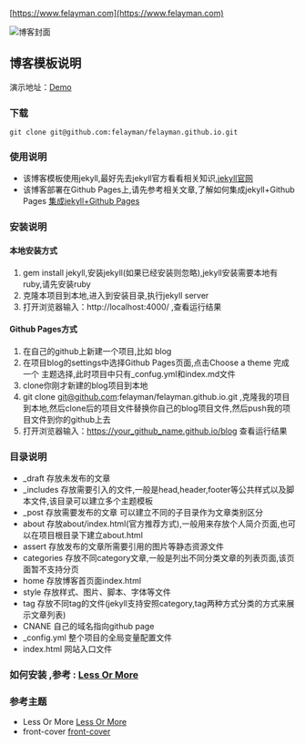 [https://www.felayman.com](https://www.felayman.com)

![博客封面](https://github.com/felayman/felayman.github.io/blob/master/assert/index.png)

## 博客模板说明

演示地址：[Demo](https://www.felayman.com)

### 下载

```
git clone git@github.com:felayman/felayman.github.io.git
```

### 使用说明
 - 该博客模板使用jekyll,最好先去jekyll官方看看相关知识,[jekyll官网](http://jekyll.com.cn/)
 - 该博客部署在Github Pages上,请先参考相关文章,了解如何集成jekyll+Github Pages [集成jekyll+Github Pages](http://blog.csdn.net/u013553529/article/details/54588010)

### 安装说明
#### 本地安装方式
1.  gem install jekyll,安装jekyll(如果已经安装则忽略),jekyll安装需要本地有ruby,请先安装ruby
2. 克隆本项目到本地,进入到安装目录,执行jekyll server
3. 打开浏览器输入：http://localhost:4000/ ,查看运行结果

#### Github Pages方式
1. 在自己的github上新建一个项目,比如 blog
2. 在项目blog的settings中选择Github Pages页面,点击Choose a theme 完成一个 主题选择,此时项目中只有_confug.yml和index.md文件
3. clone你刚才新建的blog项目到本地
4. git clone git@github.com:felayman/felayman.github.io.git ,克隆我的项目到本地,然后clone后的项目文件替换你自己的blog项目文件,然后push我的项目文件到你的github上去
5. 打开浏览器输入：https://your_github_name.github.io/blog 查看运行结果

### 目录说明
- _draft   存放未发布的文章
- _includes  存放需要引入的文件,一般是head,header,footer等公共样式以及脚本文件,该目录可以建立多个主题模板
- _post  存放需要发布的文章 可以建立不同的子目录作为文章类别区分
- about 存放about/index.html(官方推荐方式),一般用来存放个人简介页面,也可以在项目根目录下建立about.html
- assert  存放发布的文章所需要引用的图片等静态资源文件
- categories 存放不同category文章,一般是列出不同分类文章的列表页面,该页面暂不支持分页
 - home 存放博客首页面index.html
 - style 存放样式、图片、脚本、字体等文件
 - tag 存放不同tag的文件(jekyll支持安照category,tag两种方式分类的方式来展示文章列表)
 - CNANE 自己的域名指向github page
 - _config.yml 整个项目的全局变量配置文件
 - index.html 网站入口文件


### 如何安装 ,参考 : [Less Or More](https://github.com/luoyan35714/LessOrMore)

 ### 参考主题
 - Less Or More [Less Or More](https://github.com/luoyan35714/LessOrMore)
 - front-cover  [front-cover](https://github.com/dashingcode/front-cover)


